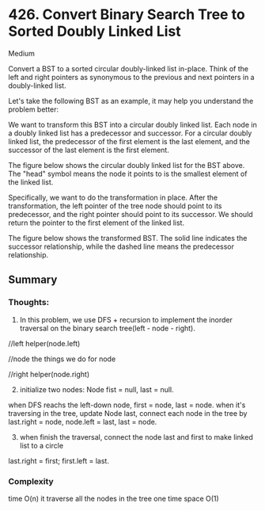 # 426. Convert Binary Search Tree to Sorted Doubly Linked List

Medium

 
Convert a BST to a sorted circular doubly-linked list in-place. Think of the left and right pointers as synonymous to the previous and next pointers in a doubly-linked list.

Let's take the following BST as an example, it may help you understand the problem better:

 


 
We want to transform this BST into a circular doubly linked list. Each node in a doubly linked list has a predecessor and successor. For a circular doubly linked list, the predecessor of the first element is the last element, and the successor of the last element is the first element.

The figure below shows the circular doubly linked list for the BST above. The "head" symbol means the node it points to is the smallest element of the linked list.

 


 
Specifically, we want to do the transformation in place. After the transformation, the left pointer of the tree node should point to its predecessor, and the right pointer should point to its successor. We should return the pointer to the first element of the linked list.

The figure below shows the transformed BST. The solid line indicates the successor relationship, while the dashed line means the predecessor relationship.

 ## Summary
 
 ### Thoughts:
 
1. In this problem, we use DFS + recursion to implement the inorder traversal on the binary search tree(left - node - right).

//left
helper(node.left)

//node
the things we do for node

//right
helper(node.right)

2. initialize two nodes: Node fist = null, last = null.

when DFS reachs the left-down node, first = node, last = node. when it's traversing in the tree, update Node last, connect each node in the tree by last.right = node, node.left = last, last = node.

3. when finish the traversal, connect the node last and first to make linked list to a circle

last.right = first;
first.left = last.

### Complexity

time O(n) it traverse all the nodes in the tree one time
space O(1)
 
